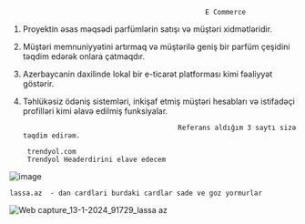                                                     E Commerce
                            
1) Proyektin əsas məqsədi parfümlərin satışı və müştəri xidmətləridir.
2) Müştəri memnuniyyətini artırmaq və müştərilə geniş bir parfüm çeşidini təqdim edərək onlara çatmaqdır.
3) Azerbaycanin daxilinde lokal bir e-ticarət platforması kimi fəaliyyət göstərir.
4) Təhlükəsiz ödəniş sistemləri, inkişaf etmiş müştəri hesabları və istifadəçi profilləri kimi əlavə edilmiş funksiyalar.


                                             Referans aldığım 3 saytı sizə təqdim edirəm.

        trendyol.com
        Trendyol Headerdirini elave edecem

![image](https://github.com/Israfil666/ProjectManagement/assets/113192535/4910087f-7617-4af8-8a70-f4477206ee6e)



    lassa.az  - dan cardlari burdaki cardlar sade ve goz yormurlar


![Web capture_13-1-2024_91729_lassa az](https://github.com/Israfil666/ProjectManagement/assets/113192535/9f8df24a-7144-45b7-90bf-37933141a744)
